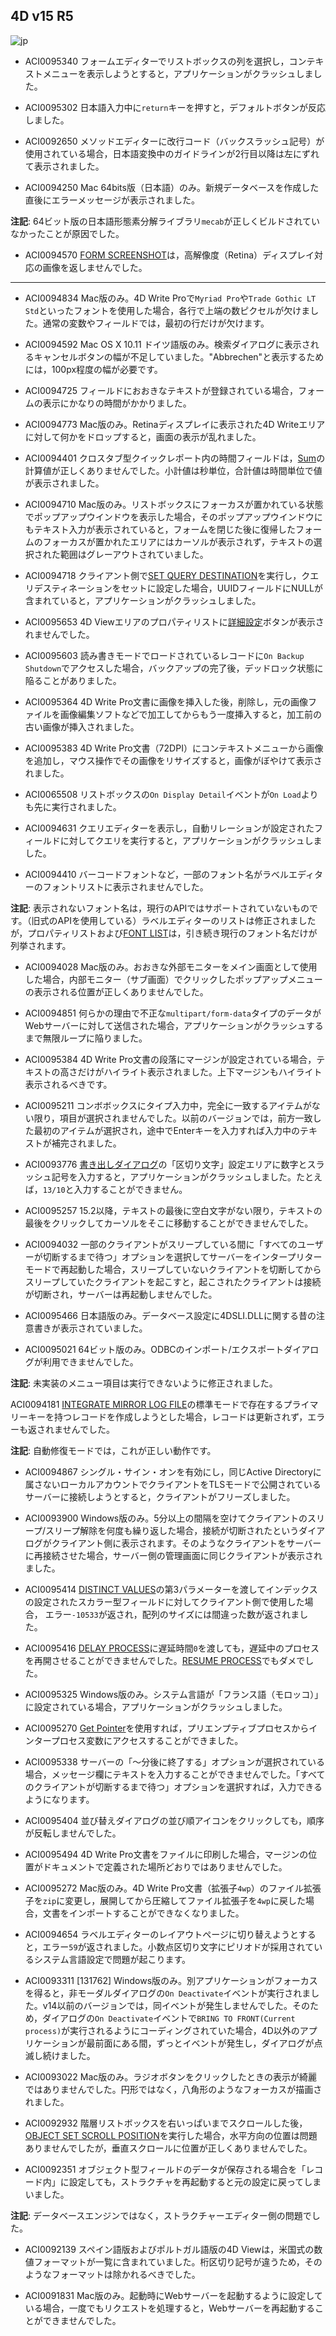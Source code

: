 4D v15 R5
---

![jp](https://cloud.githubusercontent.com/assets/10509075/16182979/016305e0-36e7-11e6-816b-2335cc6f0abb.png)

* ACI0095340 フォームエディターでリストボックスの列を選択し，コンテキストメニューを表示しようとすると，アプリケーションがクラッシュしました。

* ACI0095302 日本語入力中に``return``キーを押すと，デフォルトボタンが反応しました。
 
* ACI0092650 メソッドエディターに改行コード（バックスラッシュ記号）が使用されている場合，日本語変換中のガイドラインが2行目以降は左にずれて表示されました。

* ACI0094250 Mac 64bits版（日本語）のみ。新規データベースを作成した直後にエラーメッセージが表示されました。

**注記**: 64ビット版の日本語形態素分解ライブラリ``mecab``が正しくビルドされていなかったことが原因でした。

* ACI0094570 [FORM SCREENSHOT](http://doc.4d.com/4Dv15/4D/15.1/FORM-SCREENSHOT.301-2685887.ja.html)は，高解像度（Retina）ディスプレイ対応の画像を返しませんでした。

---

* ACI0094834 Mac版のみ。4D Write Proで``Myriad Pro``や``Trade Gothic LT Std``といったフォントを使用した場合，各行で上端の数ピクセルが欠けました。通常の変数やフィールドでは，最初の行だけが欠けます。

* ACI0094592 Mac OS X 10.11 ドイツ語版のみ。検索ダイアログに表示されるキャンセルボタンの幅が不足していました。"Abbrechen"と表示するためには，100px程度の幅が必要です。

* ACI0094725 フィールドにおおきなテキストが登録されている場合，フォームの表示にかなりの時間がかかりました。

* ACI0094773 Mac版のみ。Retinaディスプレイに表示された4D Writeエリアに対して何かをドロップすると，画面の表示が乱れました。
 
* ACI0094401  クロスタブ型クイックレポート内の時間フィールドは，[Sum](http://doc.4d.com/4Dv15/4D/15.1/Sum.301-2686264.ja.html)の計算値が正しくありませんでした。小計値は秒単位，合計値は時間単位で値が表示されました。

* ACI0094710 Mac版のみ。リストボックスにフォーカスが置かれている状態でポップアップウインドウを表示した場合，そのポップアップウインドウにもテキスト入力が表示されていると，フォームを閉じた後に復帰したフォームのフォーカスが置かれたエリアにはカーソルが表示されず，テキストの選択された範囲はグレーアウトされていました。

* ACI0094718 クライアント側で[SET QUERY DESTINATION](http://doc.4d.com/4Dv15/4D/15.1/SET-QUERY-DESTINATION.301-2685575.ja.html)を実行し，クエリデスティネーションをセットに設定した場合，UUIDフィールドにNULLが含まれていると，アプリケーションがクラッシュしました。

* ACI0095653 4D Viewエリアのプロパティリストに[詳細設定](http://doc.4d.com/4Dv15R4/4D/15-R4/Plug-in-areas.300-2880332.ja.html)ボタンが表示されませんでした。

* ACI0095603 読み書きモードでロードされているレコードに``On Backup Shutdown``でアクセスした場合，バックアップの完了後，デッドロック状態に陥ることがありました。

* ACI0095364 4D Write Pro文書に画像を挿入した後，削除し，元の画像ファイルを画像編集ソフトなどで加工してからもう一度挿入すると，加工前の古い画像が挿入されました。

* ACI0095383 4D Write Pro文書（72DPI）にコンテキストメニューから画像を追加し，マウス操作でその画像をリサイズすると，画像がぼやけて表示されました。
 
* ACI0065508 リストボックスの``On Display Detail``イベントが``On Load``よりも先に実行されました。

* ACI0094631 クエリエディターを表示し，自動リレーションが設定されたフィールドに対してクエリを実行すると，アプリケーションがクラッシュしました。

* ACI0094410 バーコードフォントなど，一部のフォント名がラベルエディターのフォントリストに表示されませんでした。

**注記**: 表示されないフォント名は，現行のAPIではサポートされていないものです。（旧式のAPIを使用している）ラベルエディターのリストは修正されましたが，プロパティリストおよび[FONT LIST](http://doc.4d.com/4Dv15R3/4D/15-R3/FONT-LIST.301-2695248.ja.html)は，引き続き現行のフォント名だけが列挙されます。

* ACI0094028 Mac版のみ。おおきな外部モニターをメイン画面として使用した場合，内部モニター（サブ画面）でクリックしたポップアップメニューの表示される位置が正しくありませんでした。 

* ACI0094851 何らかの理由で不正な``multipart/form-data``タイプのデータがWebサーバーに対して送信された場合，アプリケーションがクラッシュするまで無限ループに陥りました。
 
* ACI0095384 4D Write Pro文書の段落にマージンが設定されている場合，テキストの高さだけがハイライト表示されました。上下マージンもハイライト表示されるべきです。
 
* ACI0095211 コンボボックスにタイプ入力中，完全に一致するアイテムがない限り，項目が選択されませんでした。以前のバージョンでは，前方一致した最初のアイテムが選択され，途中でEnterキーを入力すれば入力中のテキストが補完されました。

* ACI0093776 [書き出しダイアログ](http://doc.4d.com/4Dv15/4D/15.1/Exporting-data-to-files.300-2679411.ja.html)の「区切り文字」設定エリアに数字とスラッシュ記号を入力すると，アプリケーションがクラッシュしました。たとえば，``13/10``と入力することができません。

* ACI0095257 15.2以降，テキストの最後に空白文字がない限り，テキストの最後をクリックしてカーソルをそこに移動することができませんでした。

* ACI0094032 一部のクライアントがスリープしている間に「すべてのユーザーが切断するまで待つ」オプションを選択してサーバーをインタープリターモードで再起動した場合，スリープしていないクライアントを切断してからスリープしていたクライアントを起こすと，起こされたクライアントは接続が切断され，サーバーは再起動しませんでした。

* ACI0095466 日本語版のみ。データベース設定に4DSLI.DLLに関する昔の注意書きが表示されていました。

* ACI0095021 64ビット版のみ。ODBCのインポート/エクスポートダイアログが利用できませんでした。

**注記**: 未実装のメニュー項目は実行できないように修正されました。

ACI0094181 
[INTEGRATE MIRROR LOG FILE](http://doc.4d.com/4dv15r/help/command/ja/page1312.html)の標準モードで存在するプライマリーキーを持つレコードを作成しようとした場合，レコードは更新されず，エラーも返されませんでした。

**注記**: 自動修復モードでは，これが正しい動作です。

* ACI0094867 シングル・サイン・オンを有効にし，同じActive Directoryに属さないローカルアカウントでクライアントをTLSモードで公開されているサーバーに接続しようとすると，クライアントがフリーズしました。

* ACI0093900 Windows版のみ。5分以上の間隔を空けてクライアントのスリープ/スリープ解除を何度も繰り返した場合，接続が切断されたというダイアログがクライアント側に表示されます。そのようなクライアントをサーバーに再接続させた場合，サーバー側の管理画面に同じクライアントが表示されました。

* ACI0095414 [DISTINCT VALUES](http://doc.4d.com/4dv15r/help/command/ja/page339.html)の第3パラメーターを渡してインデックスの設定されたスカラー型フィールドに対してクライアント側で使用した場合， エラー``-10533``が返され，配列のサイズには間違った数が返されました。

* ACI0095416 [DELAY PROCESS](http://doc.4d.com/4dv15r/help/command/ja/page323.html)に遅延時間``0``を渡しても，遅延中のプロセスを再開させることができませんでした。[RESUME PROCESS](http://doc.4d.com/4dv15r/help/command/ja/page320.html)でもダメでした。

* ACI0095325 Windows版のみ。システム言語が「フランス語（モロッコ）」に設定されている場合，アプリケーションがクラッシュしました。

* ACI0095270 [Get Pointer](http://doc.4d.com/4dv15r/help/command/ja/page304.html)を使用すれば，プリエンプティブプロセスからインタープロセス変数にアクセスすることができました。

* ACI0095338 サーバーの「〜分後に終了する」オプションが選択されている場合，メッセージ欄にテキストを入力することができませんでした。「すべてのクライアントが切断するまで待つ」オプションを選択すれば，入力できるようになります。

* ACI0095404 並び替えダイアログの並び順アイコンをクリックしても，順序が反転しませんでした。

* ACI0095494 4D Write Pro文書をファイルに印刷した場合，マージンの位置がドキュメントで定義された場所どおりではありませんでした。

* ACI0095272 Mac版のみ。4D Write Pro文書（拡張子``4wp``）のファイル拡張子を``zip``に変更し，展開してから圧縮してファイル拡張子を``4wp``に戻した場合，文書をインポートすることができなくなりました。

* ACI0094654 ラベルエディターのレイアウトページに切り替えようとすると，エラー``59``が返されました。小数点区切り文字にピリオドが採用されているシステム言語設定で問題が起こります。

* ACI0093311 [131762] Windows版のみ。別アプリケーションがフォーカスを得ると，非モーダルダイアログの``On Deactivate``イベントが実行されました。v14以前のバージョンでは，同イベントが発生しませんでした。そのため，ダイアログの``On Deactivate``イベントで``BRING TO FRONT(Current process)``が実行されるようにコーディングされていた場合，4D以外のアプリケーションが最前面にある間，ずっとイベントが発生し，ダイアログが点滅し続けました。

* ACI0093022 Mac版のみ。ラジオボタンをクリックしたときの表示が綺麗ではありませんでした。円形ではなく，八角形のようなフォーカスが描画されました。

* ACI0092932 階層リストボックスを右いっぱいまでスクロールした後，[OBJECT SET SCROLL POSITION](http://doc.4d.com/4dv15r/help/command/ja/page906.html)を実行した場合，水平方向の位置は問題ありませんでしたが，垂直スクロールに位置が正しくありませんでした。

* ACI0092351 オブジェクト型フィールドのデータが保存される場合を「レコード内」に設定しても，ストラクチャを再起動すると元の設定に戻ってしまいました。

**注記**: データベースエンジンではなく，ストラクチャーエディター側の問題でした。

* ACI0092139 スペイン語版およびポルトガル語版の4D Viewは，米国式の数値フォーマットが一覧に含まれていました。桁区切り記号が違うため，そのようなフォーマットは除かれるべきでした。

* ACI0091831 Mac版のみ。起動時にWebサーバーを起動するように設定している場合，一度でもリクエストを処理すると，Webサーバーを再起動することができませんでした。
